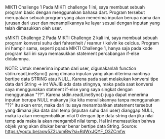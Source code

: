 MIKTI Challenge 1
Pada MIKTI challenge 1 ini, saya membuat sebuah program basic dengan menggunakan bahasa dart. Program tersebut merupakan sebuah program yang akan menerima inputan berupa nama dan jurusan dari user dan menampilkannya ke layar sesuai dengan inputan yang telah dimasukkan oleh user.

sMIKTI Challenge 2
Pada MIKTI Challenge 2 kali ini, saya membuat sebuah program konversi suhu dari fahrenheit / reamur / kelvin ke celcius. Program ini hampir sama, seperti pqada MIKTI Challenge 1, hanya saja pada kode program kali ini saya memasukkan statement percabangan if-else didalamnya.

NOTE:
Untuk menerima inputan dari user, digunakanlah function stdin.readLineSync() yang dimana inputan yang akan diterima nantinya bertipe data STRING atau NULL. Karena pada saat melakukan konversi tipe data dari String -> int WAJIB ada data stingnya, maka pada saat konversi saya menggunakan statment if-else yang saya singkat dengan menggunakan "??". Karena stdin.readLineSync() juga dapat menerima inputan berupa NULL makanya jika kita menuliskannya tanpa menggunakan "??" itu akan error, maka dari itu saya menambahkan statement tersebut yang dimana jika data dari temp (inputan suhu dari user) dianggap NULL, maka ia akan mengembalikan nilai 0 dengan tipe data string dan jika nilai temp ada maka ia akan mengambil nilai temp. Hal ini memasutikan bahwa objek yang akan ditukar benar benar bertipe data String. Source: https://youtu.be/axw5Z2UumBw?si=RdWxJQYF_O3ZCmfw